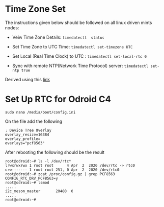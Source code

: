# Time Zone Set 

The instructions given below should be followed on all linux driven mints nodes:

- Veiw Time Zone Details:
```timedatectl  status```

- Set Time Zone to UTC Time: 
```timedatectl set-timezone UTC```

- Set Local (Real Time Clock) to UTC :
```timedatectl set-local-rtc 0```

- Sync with remote NTP(Network Time Protocol) server:
```timedatectl set-ntp true```


Derived using this [link](https://www.tecmint.com/set-time-timezone-and-synchronize-time-using-timedatectl-command/)

# Set Up RTC for Odroid C4 

`sudo nano /media/boot/config.ini`

On the file add the following 
```
; Device Tree Overlay
overlay_resize=16384
overlay_profile=
overlays="pcf8563"
```

After rebooting the following should be the result 
```
root@odroid:~# ls -l /dev/rtc*
lrwxrwxrwx 1 root root      4 Apr  2  2020 /dev/rtc -> rtc0
crw------- 1 root root 251, 0 Apr  2  2020 /dev/rtc0
root@odroid:~# zcat /proc/config.gz | grep PCF8563
CONFIG_RTC_DRV_PCF8563=y
root@odroid:~# lsmod
.....
i2c_meson_master       20480  0
.....
root@odroid:~#
```
